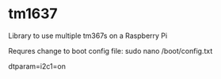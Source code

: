 # tm1637
Library to use multiple tm367s on a Raspberry Pi

Requres change to boot config file:
sudo nano /boot/config.txt

dtparam=i2c1=on
